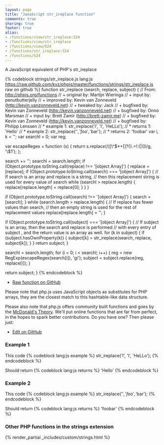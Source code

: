 ```yaml
---
layout: page
title: "JavaScript str_ireplace function"
comments: true
sharing: true
footer: true
alias:
- /functions/view/str_ireplace:524
- /functions/view/str_ireplace
- /functions/view/524
- /functions/str_ireplace:524
- /functions/524
---
```

<!-- Generated by Rakefile:build -->
A JavaScript equivalent of PHP's str_ireplace

{% codeblock strings/str_ireplace.js lang:js https://raw.github.com/kvz/phpjs/master/functions/strings/str_ireplace.js raw on github %}
function str_ireplace (search, replace, subject) {
  // From: http://phpjs.org/functions
  // +   original by: Martijn Wieringa
  // +      input by: penutbutterjelly
  // +   improved by: Kevin van Zonneveld (http://kevin.vanzonneveld.net)
  // +    tweaked by: Jack
  // +   bugfixed by: Kevin van Zonneveld (http://kevin.vanzonneveld.net)
  // +   bugfixed by: Onno Marsman
  // +      input by: Brett Zamir (http://brett-zamir.me)
  // +   bugfixed by: Kevin van Zonneveld (http://kevin.vanzonneveld.net)
  // +   bugfixed by: Philipp Lenssen
  // *     example 1: str_ireplace('l', 'l', 'HeLLo');
  // *     returns 1: 'Hello'
  // *     example 2: str_ireplace('$', 'foo', '$bar');
  // *     returns 2: 'foobar'
  var i, k = '';
  var searchl = 0;
  var reg;

  var escapeRegex = function (s) {
    return s.replace(/([\\\^\$*+\[\]?{}.=!:(|)])/g, '\\$1');
  };

  search += '';
  searchl = search.length;
  if (Object.prototype.toString.call(replace) !== '[object Array]') {
    replace = [replace];
    if (Object.prototype.toString.call(search) === '[object Array]') {
      // If search is an array and replace is a string,
      // then this replacement string is used for every value of search
      while (searchl > replace.length) {
        replace[replace.length] = replace[0];
      }
    }
  }

  if (Object.prototype.toString.call(search) !== '[object Array]') {
    search = [search];
  }
  while (search.length > replace.length) {
    // If replace has fewer values than search,
    // then an empty string is used for the rest of replacement values
    replace[replace.length] = '';
  }

  if (Object.prototype.toString.call(subject) === '[object Array]') {
    // If subject is an array, then the search and replace is performed
    // with every entry of subject , and the return value is an array as well.
    for (k in subject) {
      if (subject.hasOwnProperty(k)) {
        subject[k] = str_ireplace(search, replace, subject[k]);
      }
    }
    return subject;
  }

  searchl = search.length;
  for (i = 0; i < searchl; i++) {
    reg = new RegExp(escapeRegex(search[i]), 'gi');
    subject = subject.replace(reg, replace[i]);
  }

  return subject;
}
{% endcodeblock %}

 - [Raw function on GitHub](https://github.com/kvz/phpjs/blob/master/functions/strings/str_ireplace.js)

Please note that php.js uses JavaScript objects as substitutes for PHP arrays, they are 
the closest match to this hashtable-like data structure. 

Please also note that php.js offers community built functions and goes by the 
[McDonald's Theory](https://medium.com/what-i-learned-building/9216e1c9da7d). We'll put online 
functions that are far from perfect, in the hopes to spark better contributions. 
Do you have one? Then please just: 

 - [Edit on GitHub](https://github.com/kvz/phpjs/edit/master/functions/strings/str_ireplace.js)

### Example 1
This code
{% codeblock lang:js example %}
str_ireplace('l', 'l', 'HeLLo');
{% endcodeblock %}

Should return
{% codeblock lang:js returns %}
'Hello'
{% endcodeblock %}

### Example 2
This code
{% codeblock lang:js example %}
str_ireplace('$', 'foo', '$bar');
{% endcodeblock %}

Should return
{% codeblock lang:js returns %}
'foobar'
{% endcodeblock %}


### Other PHP functions in the strings extension
{% render_partial _includes/custom/strings.html %}
